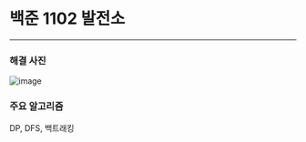 # 백준 1102 발전소
---

### 해결 사진

![image](https://user-images.githubusercontent.com/41224549/95070821-a5280a00-0743-11eb-8097-54e984f705e3.png)

### 주요 알고리즘

DP, DFS, 백트래킹
